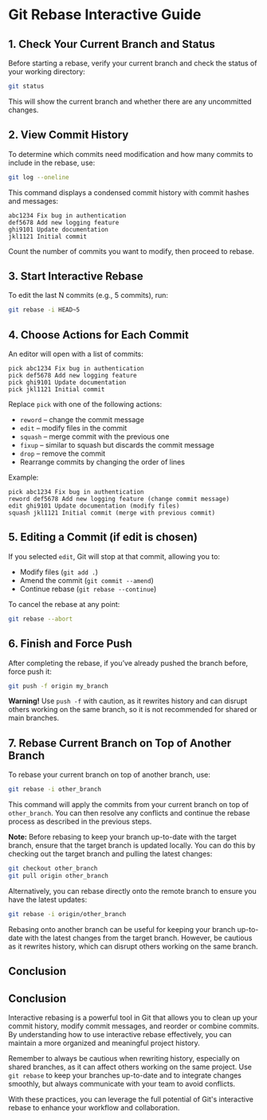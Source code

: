 # Git Rebase Interactive Guide

## 1. Check Your Current Branch and Status

Before starting a rebase, verify your current branch and check the status of your working directory:

```bash
git status
```

This will show the current branch and whether there are any uncommitted changes.

## 2. View Commit History

To determine which commits need modification and how many commits to include in the rebase, use:

```bash
git log --oneline
```

This command displays a condensed commit history with commit hashes and messages:

```
abc1234 Fix bug in authentication
def5678 Add new logging feature
ghi9101 Update documentation
jkl1121 Initial commit
```

Count the number of commits you want to modify, then proceed to rebase.

## 3. Start Interactive Rebase

To edit the last N commits (e.g., 5 commits), run:

```bash
git rebase -i HEAD~5
```

## 4. Choose Actions for Each Commit

An editor will open with a list of commits:

```
pick abc1234 Fix bug in authentication
pick def5678 Add new logging feature
pick ghi9101 Update documentation
pick jkl1121 Initial commit
```

Replace `pick` with one of the following actions:
- `reword` – change the commit message
- `edit` – modify files in the commit
- `squash` – merge commit with the previous one
- `fixup` – similar to squash but discards the commit message
- `drop` – remove the commit
- Rearrange commits by changing the order of lines

Example:

```
pick abc1234 Fix bug in authentication
reword def5678 Add new logging feature (change commit message)
edit ghi9101 Update documentation (modify files)
squash jkl1121 Initial commit (merge with previous commit)
```

## 5. Editing a Commit (if edit is chosen)

If you selected `edit`, Git will stop at that commit, allowing you to:
- Modify files (`git add .`)
- Amend the commit (`git commit --amend`)
- Continue rebase (`git rebase --continue`)

To cancel the rebase at any point:

```bash
git rebase --abort
```

## 6. Finish and Force Push

After completing the rebase, if you’ve already pushed the branch before, force push it:

```bash
git push -f origin my_branch
```


**Warning!** Use `push -f` with caution, as it rewrites history and can disrupt others working on the same branch, so it is not recommended for shared or main branches.

## 7. Rebase Current Branch on Top of Another Branch

To rebase your current branch on top of another branch, use:

```bash
git rebase -i other_branch
```

This command will apply the commits from your current branch on top of `other_branch`. You can then resolve any conflicts and continue the rebase process as described in the previous steps.

**Note:** Before rebasing to keep your branch up-to-date with the target branch, ensure that the target branch is updated locally. You can do this by checking out the target branch and pulling the latest changes:

```bash
git checkout other_branch
git pull origin other_branch
```

Alternatively, you can rebase directly onto the remote branch to ensure you have the latest updates:

```bash
git rebase -i origin/other_branch
```

Rebasing onto another branch can be useful for keeping your branch up-to-date with the latest changes from the target branch. However, be cautious as it rewrites history, which can disrupt others working on the same branch.

## Conclusion
## Conclusion

Interactive rebasing is a powerful tool in Git that allows you to clean up your commit history, modify commit messages, and reorder or combine commits. By understanding how to use interactive rebase effectively, you can maintain a more organized and meaningful project history.

Remember to always be cautious when rewriting history, especially on shared branches, as it can affect others working on the same project. Use `git rebase` to keep your branches up-to-date and to integrate changes smoothly, but always communicate with your team to avoid conflicts.

With these practices, you can leverage the full potential of Git's interactive rebase to enhance your workflow and collaboration.
